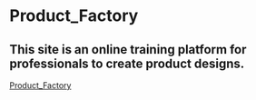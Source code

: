 # Product_Factory
<h2>This site is an online training platform for professionals to create product designs.</h2>
<a href="https://productfactorycollaborators.netlify.app" target="blank">Product_Factory</a>

